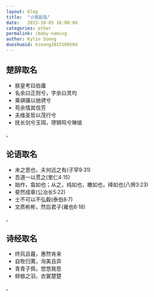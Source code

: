 ```yaml
---
layout: blog
title:  "小孩起名"
date:   2015-10-05 16:00:00
categories: other
permalink: /baby-naming
author: Kylin Soong
duoshuoid: ksoong2015100504
---
```


## 楚辞取名

* 朕皇考曰伯庸
* 名余曰正则兮，字余曰灵均
* 乘骐骥以驰骋兮
* 苟余情其信芳
* 夫维圣哲以茂行兮
* 抚长剑兮玉珥，璆锵鸣兮琳琅

[.](http://book.douban.com/review/5362460/)

## 论语取名

* 未之思也，夫何远之有(子罕9·31)
* 吾道一以贯之(里仁4·15)
* 始作，翕如也；从之，纯如也，皦如也，绎如也(八佾3·23)
* 斐然成章(公冶长5·22)
* 士不可以不弘毅(泰伯8·7)
* 文质彬彬，然后君子(雍也6·18)

[.](http://book.douban.com/review/5563790/)

## 诗经取名

* 终风且霾，惠然肯来
* 自牧归荑，洵美且异
* 青青子佩，悠悠我思
* 蜉蝣之羽，衣裳楚楚

[.](http://book.douban.com/review/5093422/)
